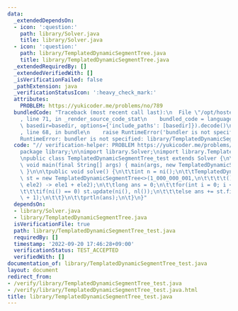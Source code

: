 ```yaml
---
data:
  _extendedDependsOn:
  - icon: ':question:'
    path: library/Solver.java
    title: library/Solver.java
  - icon: ':question:'
    path: library/TemplatedDynamicSegmentTree.java
    title: library/TemplatedDynamicSegmentTree.java
  _extendedRequiredBy: []
  _extendedVerifiedWith: []
  _isVerificationFailed: false
  _pathExtension: java
  _verificationStatusIcon: ':heavy_check_mark:'
  attributes:
    PROBLEM: https://yukicoder.me/problems/no/789
  bundledCode: "Traceback (most recent call last):\n  File \"/opt/hostedtoolcache/Python/3.10.6/x64/lib/python3.10/site-packages/onlinejudge_verify/documentation/build.py\"\
    , line 71, in _render_source_code_stat\n    bundled_code = language.bundle(stat.path,\
    \ basedir=basedir, options={'include_paths': [basedir]}).decode()\n  File \"/opt/hostedtoolcache/Python/3.10.6/x64/lib/python3.10/site-packages/onlinejudge_verify/languages/user_defined.py\"\
    , line 68, in bundle\n    raise RuntimeError('bundler is not specified: {}'.format(str(path)))\n\
    RuntimeError: bundler is not specified: library/TemplatedDynamicSegmentTree_test.java\n"
  code: "// verification-helper: PROBLEM https://yukicoder.me/problems/no/789\n\n\
    package library;\n\nimport library.Solver;\nimport library.TemplatedDynamicSegmentTree;\n\
    \npublic class TemplatedDynamicSegmentTree_test extends Solver {\n\tpublic static\
    \ void main(final String[] args) { main(args, new TemplatedDynamicSegmentTree_test());\
    \ }\n\n\tpublic void solve() {\n\t\tint n = ni();\n\t\tTemplatedDynamicSegmentTree<Long>\
    \ st = new TemplatedDynamicSegmentTree<>(1_000_000_001,\n\t\t\t\t() -> 0l, (ele1,\
    \ ele2) -> ele1 + ele2);\n\t\tlong ans = 0;\n\t\tfor(int i = 0; i < n; i ++) {\n\
    \t\t\tif(ni() == 0) st.update(ni(), nl());\n\t\t\telse ans += st.find(ni(), ni()\
    \ + 1);\n\t\t}\n\t\tprtln(ans);\n\t}\n}"
  dependsOn:
  - library/Solver.java
  - library/TemplatedDynamicSegmentTree.java
  isVerificationFile: true
  path: library/TemplatedDynamicSegmentTree_test.java
  requiredBy: []
  timestamp: '2022-09-20 17:46:28+09:00'
  verificationStatus: TEST_ACCEPTED
  verifiedWith: []
documentation_of: library/TemplatedDynamicSegmentTree_test.java
layout: document
redirect_from:
- /verify/library/TemplatedDynamicSegmentTree_test.java
- /verify/library/TemplatedDynamicSegmentTree_test.java.html
title: library/TemplatedDynamicSegmentTree_test.java
---
```

